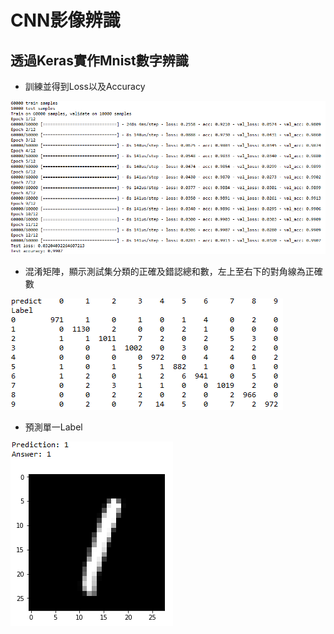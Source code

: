 # CNN影像辨識
## 透過Keras實作Mnist數字辨識

* 訓練並得到Loss以及Accuracy

![image](https://github.com/YuXiangWa/Mnist/blob/master/Training.PNG)

* 混淆矩陣，顯示測試集分類的正確及錯認總和數，左上至右下的對角線為正確數
 
![image](https://github.com/YuXiangWa/Mnist/blob/master/Confusion%20Matrix.PNG)


* 預測單一Label

![image](https://github.com/YuXiangWa/Mnist/blob/master/Prediction.PNG)

